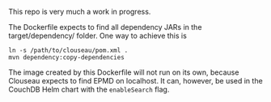 This repo is very much a work in progress.

The Dockerfile expects to find all dependency JARs in the target/dependency/
folder. One way to achieve this is

```
ln -s /path/to/clouseau/pom.xml .
mvn dependency:copy-dependencies
```

The image created by this Dockerfile will not run on its own, because Clouseau
expects to find EPMD on localhost. It can, however, be used in the CouchDB Helm
chart with the `enableSearch` flag.
